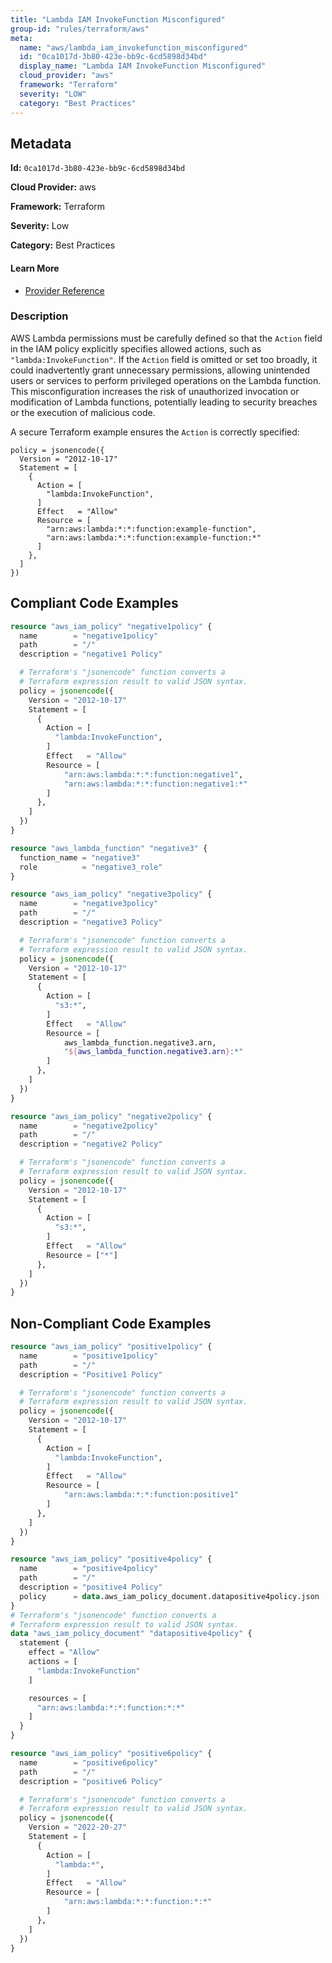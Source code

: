 ```yaml
---
title: "Lambda IAM InvokeFunction Misconfigured"
group-id: "rules/terraform/aws"
meta:
  name: "aws/lambda_iam_invokefunction_misconfigured"
  id: "0ca1017d-3b80-423e-bb9c-6cd5898d34bd"
  display_name: "Lambda IAM InvokeFunction Misconfigured"
  cloud_provider: "aws"
  framework: "Terraform"
  severity: "LOW"
  category: "Best Practices"
---
```

## Metadata

**Id:** `0ca1017d-3b80-423e-bb9c-6cd5898d34bd`

**Cloud Provider:** aws

**Framework:** Terraform

**Severity:** Low

**Category:** Best Practices

#### Learn More

 - [Provider Reference](https://registry.terraform.io/providers/hashicorp/aws/latest/docs/resources/lambda_permission)

### Description

 AWS Lambda permissions must be carefully defined so that the `Action` field in the IAM policy explicitly specifies allowed actions, such as `"lambda:InvokeFunction"`. If the `Action` field is omitted or set too broadly, it could inadvertently grant unnecessary permissions, allowing unintended users or services to perform privileged operations on the Lambda function. This misconfiguration increases the risk of unauthorized invocation or modification of Lambda functions, potentially leading to security breaches or the execution of malicious code.

A secure Terraform example ensures the `Action` is correctly specified:

```
policy = jsonencode({
  Version = "2012-10-17"
  Statement = [
    {
      Action = [
        "lambda:InvokeFunction",
      ]
      Effect   = "Allow"
      Resource = [
        "arn:aws:lambda:*:*:function:example-function",
        "arn:aws:lambda:*:*:function:example-function:*"
      ]
    },
  ]
})
```


## Compliant Code Examples
```terraform
resource "aws_iam_policy" "negative1policy" {
  name        = "negative1policy"
  path        = "/"
  description = "negative1 Policy"

  # Terraform's "jsonencode" function converts a
  # Terraform expression result to valid JSON syntax.
  policy = jsonencode({
    Version = "2012-10-17"
    Statement = [
      {
        Action = [
          "lambda:InvokeFunction",
        ]
        Effect   = "Allow"
        Resource = [
            "arn:aws:lambda:*:*:function:negative1",
            "arn:aws:lambda:*:*:function:negative1:*"
        ]
      },
    ]
  })
}

```

```terraform
resource "aws_lambda_function" "negative3" {
  function_name = "negative3"
  role          = "negative3_role"
}

resource "aws_iam_policy" "negative3policy" {
  name        = "negative3policy"
  path        = "/"
  description = "negative3 Policy"

  # Terraform's "jsonencode" function converts a
  # Terraform expression result to valid JSON syntax.
  policy = jsonencode({
    Version = "2012-10-17"
    Statement = [
      {
        Action = [
          "s3:*",
        ]
        Effect   = "Allow"
        Resource = [
            aws_lambda_function.negative3.arn,
            "${aws_lambda_function.negative3.arn}:*"
        ]
      },
    ]
  })
}

```

```terraform
resource "aws_iam_policy" "negative2policy" {
  name        = "negative2policy"
  path        = "/"
  description = "negative2 Policy"

  # Terraform's "jsonencode" function converts a
  # Terraform expression result to valid JSON syntax.
  policy = jsonencode({
    Version = "2012-10-17"
    Statement = [
      {
        Action = [
          "s3:*",
        ]
        Effect   = "Allow"
        Resource = ["*"]
      },
    ]
  })
}

```
## Non-Compliant Code Examples
```terraform
resource "aws_iam_policy" "positive1policy" {
  name        = "positive1policy"
  path        = "/"
  description = "Positive1 Policy"

  # Terraform's "jsonencode" function converts a
  # Terraform expression result to valid JSON syntax.
  policy = jsonencode({
    Version = "2012-10-17"
    Statement = [
      {
        Action = [
          "lambda:InvokeFunction",
        ]
        Effect   = "Allow"
        Resource = [
            "arn:aws:lambda:*:*:function:positive1"
        ]
      },
    ]
  })
}

```

```terraform
resource "aws_iam_policy" "positive4policy" {
  name        = "positive4policy"
  path        = "/"
  description = "positive4 Policy"
  policy      = data.aws_iam_policy_document.datapositive4policy.json
}
# Terraform's "jsonencode" function converts a
# Terraform expression result to valid JSON syntax.
data "aws_iam_policy_document" "datapositive4policy" {
  statement {
    effect = "Allow"
    actions = [
      "lambda:InvokeFunction"
    ]

    resources = [
      "arn:aws:lambda:*:*:function:*:*"
    ]
  }
}

```

```terraform
resource "aws_iam_policy" "positive6policy" {
  name        = "positive6policy"
  path        = "/"
  description = "positive6 Policy"

  # Terraform's "jsonencode" function converts a
  # Terraform expression result to valid JSON syntax.
  policy = jsonencode({
    Version = "2022-20-27"
    Statement = [
      {
        Action = [
          "lambda:*",
        ]
        Effect   = "Allow"
        Resource = [
            "arn:aws:lambda:*:*:function:*:*"
        ]
      },
    ]
  })
}

```